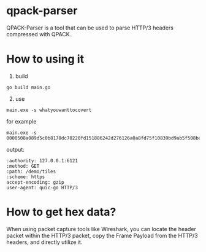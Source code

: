 # qpack-parser
QPACK-Parser is a tool that can be used to parse HTTP/3 headers compressed with QPACK.

# How to using it
1. build
```shell
go build main.go
```
2. use
```shell
main.exe -s whatyouwanttocovert
```
for example
```shell
main.exe -s 0000508a089d5c0b8170dc70220fd151886242d276126a0a8fd75f10839bd9ab5f508bed6988b4c7531efdfad867
```
output:
```shell
:authority: 127.0.0.1:6121
:method: GET
:path: /demo/tiles
:scheme: https
accept-encoding: gzip
user-agent: quic-go HTTP/3
```
# How to get hex data?
When using packet capture tools like Wireshark, you can locate the header packet within the HTTP/3 packet, copy the Frame Payload from the HTTP/3 headers, and directly utilize it.
